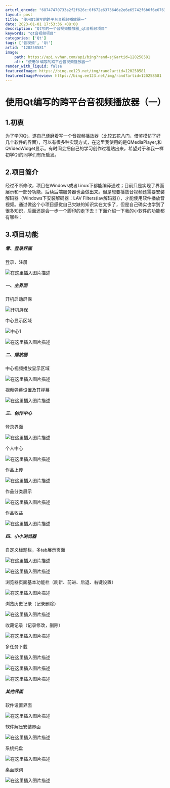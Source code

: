 ```yaml
---
arturl_encode: "68747470733a2f2f626c:6f672e6373646e2e6e65742f6b6f6e676368656e673235332f:61727469636c652f64657461696c732f313230323538353831"
layout: post
title: "使用Qt编写的跨平台音视频播放器一"
date: 2023-01-01 17:53:36 +08:00
description: "Qt写的一个音视频播放器_qt音视频项目"
keywords: "qt音视频项目"
categories: ['Qt']
tags: ['音视频', 'Qt']
artid: "120258581"
image:
    path: https://api.vvhan.com/api/bing?rand=sj&artid=120258581
    alt: "使用Qt编写的跨平台音视频播放器一"
render_with_liquid: false
featuredImage: https://bing.ee123.net/img/rand?artid=120258581
featuredImagePreview: https://bing.ee123.net/img/rand?artid=120258581
---
```


# 使用Qt编写的跨平台音视频播放器（一）

## 1.初衷

为了学习Qt，遂自己琢磨着写一个音视频播放器（比较五花八门，借鉴模仿了好几个软件的界面），可以有很多种实现方式，在这里我使用的是QMediaPlayer,和QVideoWidget显示。有时间会把自己的学习创作过程贴出来，希望对于和我一样初学Qt的同学们有所启发。

## 2.项目简介

经过不断修改，项目在Windows或者Linux下都能编译通过；目前只是实现了界面展示和一部分功能，后续后端服务器也会做出来。但是想要播放音视频还需要安装解码器（Windows下安装解码器：LAV Filters(lav解码器)），才能使用软件播放音视频。通过做这个小项目感觉自己欠缺的知识实在太多了，但是自己确实也学到了很多知识，后面还是会一步一个脚印的走下去！下面介绍一下我的小软件的功能都有哪些：

## 3.项目功能

##### 零、登录界面

登录，注册
  
![在这里插入图片描述](https://i-blog.csdnimg.cn/blog_migrate/e7f8ddbc5b81cbf03bffc5154f75409d.png#pic_center)

##### 一、主界面

开机启动屏保
  
![开机屏保](https://i-blog.csdnimg.cn/blog_migrate/68e3f3aaa2a1e69b11cb7d09734e94bd.png#pic_center)
  
中心显示区域
  
![中心1](https://i-blog.csdnimg.cn/blog_migrate/9437cfc8c6edb4ccee3aedd36b6b38fc.png#pic_center)
  
![在这里插入图片描述](https://i-blog.csdnimg.cn/blog_migrate/e748f083d25af9ada80242e0ab3de981.png#pic_center)

##### 二、播放器

中心视频播放显示区域
  
![在这里插入图片描述](https://i-blog.csdnimg.cn/blog_migrate/422c3b602948cffaed14aa37efd00e62.png#pic_center)
  
视频弹幕设置及其弹幕
  
![在这里插入图片描述](https://i-blog.csdnimg.cn/blog_migrate/ca08a245f944a271547484381abe928a.png#pic_center)

##### 三、创作中心

登录界面
  
![在这里插入图片描述](https://i-blog.csdnimg.cn/blog_migrate/f0b4b9547fb1583762f95566e8c1f492.png#pic_center)
  
个人中心
  
![在这里插入图片描述](https://i-blog.csdnimg.cn/blog_migrate/55bf1281fdcf9a4dcce7d4179f2dd3d7.png#pic_center)
  
作品上传
  
![在这里插入图片描述](https://i-blog.csdnimg.cn/blog_migrate/db5373ca33c216033e44d5a93fd7ed17.png#pic_center)

作品分类展示
  
![在这里插入图片描述](https://i-blog.csdnimg.cn/blog_migrate/58cae2573b7eb35c84815779f80b219f.png#pic_center)

作品收益
  
![在这里插入图片描述](https://i-blog.csdnimg.cn/blog_migrate/04ac252df279b4fae3e2426ab8f12e08.png#pic_center)

##### 四、小小浏览器

自定义标题栏，多tab展示页面
  
![在这里插入图片描述](https://i-blog.csdnimg.cn/blog_migrate/20e781b4ab33215b6d7d7a44868cad08.png#pic_center)
  
![在这里插入图片描述](https://i-blog.csdnimg.cn/blog_migrate/5c89885282b11fc9f2a19f746056c00d.png#pic_center)
  
浏览器页面基本功能栏（刷新、前进、后退、右键设置）
  
![在这里插入图片描述](https://i-blog.csdnimg.cn/blog_migrate/09524b116073b2fb261238a996309ac9.png#pic_center)
  
浏览历史记录（记录删除）
  
![在这里插入图片描述](https://i-blog.csdnimg.cn/blog_migrate/8eb2bed72c0632b59cdb71caec2e02eb.png#pic_center)
  
收藏记录（记录修改，删除）
  
![在这里插入图片描述](https://i-blog.csdnimg.cn/blog_migrate/570e0447e7871dcd9a52527a1534d351.png#pic_center)
  
多任务下载
  
![在这里插入图片描述](https://i-blog.csdnimg.cn/blog_migrate/12f3c94dee3f50929b3d0710dc39ce02.png#pic_center)
  
![在这里插入图片描述](https://i-blog.csdnimg.cn/blog_migrate/fe5a700bea702f9dfdfeee35a1827ec5.png#pic_center)
  
![在这里插入图片描述](https://i-blog.csdnimg.cn/blog_migrate/2bc45bb4a11bf608c8c4af9dab12d3d2.png#pic_center)

##### 其他界面

软件设置界面
  
![在这里插入图片描述](https://i-blog.csdnimg.cn/blog_migrate/c89513a7e6734a45d3a6a92894e3f27d.png#pic_center)
  
软件解压安装界面
  
![在这里插入图片描述](https://i-blog.csdnimg.cn/blog_migrate/4c27ce6cb02e0d1188a8b36a2a9f4789.png#pic_center)
  
系统托盘
  
![在这里插入图片描述](https://i-blog.csdnimg.cn/blog_migrate/60045b17236c0d10a7dd7e39df9f606f.png#pic_center)
  
桌面歌词
  
![在这里插入图片描述](https://i-blog.csdnimg.cn/blog_migrate/f2a10e71bcede31fc248afc373f3b16c.png#pic_center)